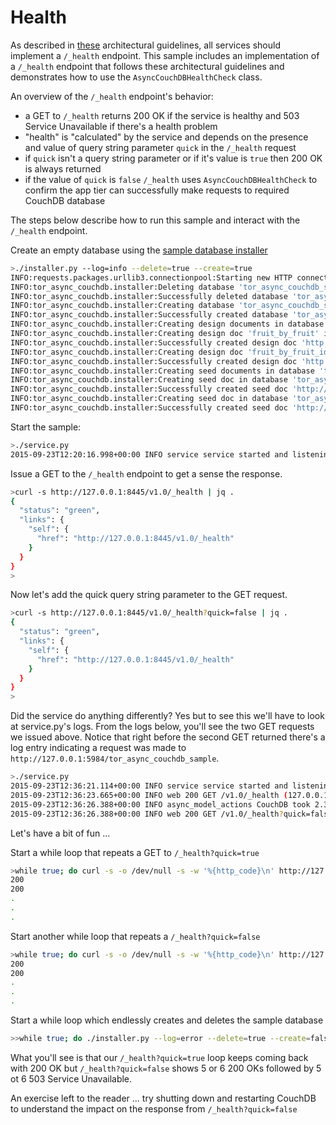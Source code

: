 # Health
As described in [these](https://github.com/simonsdave/microservice-architecture)
architectural guidelines, all services should implement a ```/_health```
endpoint.
This sample includes an implementation of a ```/_health``` endpoint that
follows these architectural guidelines and demonstrates how to use
the ```AsyncCouchDBHealthCheck``` class.

An overview of the ```/_health``` endpoint's behavior:

* a GET to ```/_health``` returns 200 OK if the service is healthy
and 503 Service Unavailable if there's a health problem
* "health" is "calculated" by the service and depends on the presence
and value of query string parameter ```quick``` in the ```/_health``` request
* if ```quick``` isn't a query string parameter or if it's value is
```true``` then 200 OK is always returned
* if the value of ```quick``` is
```false``` ```/_health``` uses ```AsyncCouchDBHealthCheck``` to confirm
the app tier can successfully make requests to required CouchDB database

The steps below describe how to run this sample and
interact with the ```/_health``` endpoint.

Create an empty database using the [sample database installer](../db_installer)

```bash
>./installer.py --log=info --delete=true --create=true
INFO:requests.packages.urllib3.connectionpool:Starting new HTTP connection (1): 127.0.0.1
INFO:tor_async_couchdb.installer:Deleting database 'tor_async_couchdb_sample' on 'http://127.0.0.1:5984'
INFO:tor_async_couchdb.installer:Successfully deleted database 'tor_async_couchdb_sample' on 'http://127.0.0.1:5984'
INFO:tor_async_couchdb.installer:Creating database 'tor_async_couchdb_sample' on 'http://127.0.0.1:5984'
INFO:tor_async_couchdb.installer:Successfully created database 'tor_async_couchdb_sample' on 'http://127.0.0.1:5984'
INFO:tor_async_couchdb.installer:Creating design documents in database 'tor_async_couchdb_sample' on 'http://127.0.0.1:5984'
INFO:tor_async_couchdb.installer:Creating design doc 'fruit_by_fruit' in database 'tor_async_couchdb_sample' on 'http://127.0.0.1:5984' from file '/Users/dave.simons/tor-async-couchdb/samples/db_installer/design_docs/fruit_by_fruit.json'
INFO:tor_async_couchdb.installer:Successfully created design doc 'http://127.0.0.1:5984/tor_async_couchdb_sample/_design/fruit_by_fruit'
INFO:tor_async_couchdb.installer:Creating design doc 'fruit_by_fruit_id' in database 'tor_async_couchdb_sample' on 'http://127.0.0.1:5984' from file '/Users/dave.simons/tor-async-couchdb/samples/db_installer/design_docs/fruit_by_fruit_id.json'
INFO:tor_async_couchdb.installer:Successfully created design doc 'http://127.0.0.1:5984/tor_async_couchdb_sample/_design/fruit_by_fruit_id'
INFO:tor_async_couchdb.installer:Creating seed documents in database 'tor_async_couchdb_sample' on 'http://127.0.0.1:5984'
INFO:tor_async_couchdb.installer:Creating seed doc in database 'tor_async_couchdb_sample' on 'http://127.0.0.1:5984' from file '/Users/dave.simons/tor-async-couchdb/samples/db_installer/seed_docs/apple.json'
INFO:tor_async_couchdb.installer:Successfully created seed doc 'http://127.0.0.1:5984/tor_async_couchdb_sample/05d4d63d0f0338cebd34f97a8600041d' from '/Users/dave.simons/tor-async-couchdb/samples/db_installer/seed_docs/apple.json'
INFO:tor_async_couchdb.installer:Creating seed doc in database 'tor_async_couchdb_sample' on 'http://127.0.0.1:5984' from file '/Users/dave.simons/tor-async-couchdb/samples/db_installer/seed_docs/conflicts.json'
INFO:tor_async_couchdb.installer:Successfully created seed doc 'http://127.0.0.1:5984/tor_async_couchdb_sample/05d4d63d0f0338cebd34f97a86000769' from '/Users/dave.simons/tor-async-couchdb/samples/db_installer/seed_docs/conflicts.json'
```

Start the sample:

```bash
>./service.py
2015-09-23T12:20:16.998+00:00 INFO service service started and listening on http://127.0.0.1:8445 talking to database http://127.0.0.1:5984/tor_async_couchdb_sample
```

Issue a GET to the ```/_health``` endpoint to get a sense the response.

```bash
>curl -s http://127.0.0.1:8445/v1.0/_health | jq .
{
  "status": "green",
  "links": {
    "self": {
      "href": "http://127.0.0.1:8445/v1.0/_health"
    }
  }
}
>
```

Now let's add the quick query string parameter to the GET request.

```bash
>curl -s http://127.0.0.1:8445/v1.0/_health?quick=false | jq .
{
  "status": "green",
  "links": {
    "self": {
      "href": "http://127.0.0.1:8445/v1.0/_health"
    }
  }
}
>
```

Did the service do anything differently? Yes but to see this we'll have
to look at service.py's logs. From the logs below, you'll see the two
GET requests we issued above. Notice that right before the second GET
returned there's a log entry indicating a request was made to
```http://127.0.0.1:5984/tor_async_couchdb_sample```.

```bash
>./service.py
2015-09-23T12:36:21.114+00:00 INFO service service started and listening on http://127.0.0.1:8445 talking to database http://127.0.0.1:5984/tor_async_couchdb_sample
2015-09-23T12:36:23.665+00:00 INFO web 200 GET /v1.0/_health (127.0.0.1) 0.99ms
2015-09-23T12:36:26.388+00:00 INFO async_model_actions CouchDB took 2.32 ms to respond with 200 to 'GET' against >>>http://127.0.0.1:5984/tor_async_couchdb_sample/<<< - timing detail: q=0.68 ms n=0.02 ms c=0.24 ms p=0.28 ms s=1.40 ms t=1.88 ms r=0.00 ms
2015-09-23T12:36:26.388+00:00 INFO web 200 GET /v1.0/_health?quick=false (127.0.0.1) 3.80ms
```

Let's have a bit of fun ...

Start a while loop that repeats a GET to ```/_health?quick=true```

```bash
>while true; do curl -s -o /dev/null -s -w '%{http_code}\n' http://127.0.0.1:8445/v1.0/_health?quick=true; sleep 1; done
200
200
.
.
.
```

Start another while loop that repeats a ```/_health?quick=false```

```bash
>while true; do curl -s -o /dev/null -s -w '%{http_code}\n' http://127.0.0.1:8445/v1.0/_health?quick=false; sleep 1; done
200
200
.
.
.
```

Start a while loop which endlessly creates and deletes the sample database

```bash
>>while true; do ./installer.py --log=error --delete=true --create=false; sleep 5; ./installer.py --log=error --delete=false --create=true; sleep 5; done
```

What you'll see is that our ```/_health?quick=true``` loop keeps coming
back with 200 OK but ```/_health?quick=false``` shows 5 or 6 200 OKs followed
by 5 ot 6 503 Service Unavailable.

An exercise left to the reader ... try shutting down and restarting CouchDB
to understand the impact on the response from ```/_health?quick=false```
